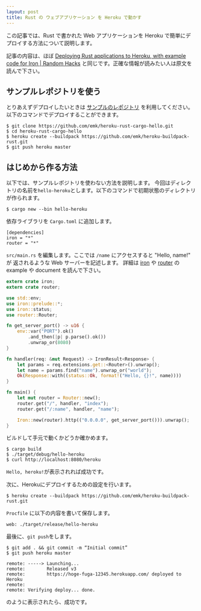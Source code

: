 ```yaml
---
layout: post
title: Rust の ウェブアプリケーション を Heroku で動かす
---
```


この記事では、Rust で書かれた Web アプリケーションを Heroku で簡単にデプロイする方法について説明します。

記事の内容は、ほぼ [Deploying Rust applications to Heroku, with example code for Iron \| Random Hacks](http://www.randomhacks.net/2014/09/17/deploying-rust-heroku-iron/) と同じです。正確な情報が読みたい人は原文を読んで下さい。

サンプルレポジトリを使う
-------------

とりあえずデプロイしたいときは [サンプルのレポジトリ](https://github.com/emk/heroku-rust-cargo-hello) を利用してください。以下のコマンドでデプロイすることができます。
```
$ git clone https://github.com/emk/heroku-rust-cargo-hello.git
$ cd heroku-rust-cargo-hello
$ heroku create --buildpack https://github.com/emk/heroku-buildpack-rust.git
$ git push heroku master
```

はじめから作る方法
-------------

以下では、サンプルレポジトリを使わない方法を説明します。
今回はディレクトリの名前を`hello-heroku`とします。以下のコマンドで初期状態のディレクトリが作られます。
```
$ cargo new --bin hello-heroku
```

依存ライブラリを `Cargo.toml` に追加します。
```
[dependencies]
iron = "*"
router = "*"
```

`src/main.rs` を編集します。ここでは `/name` にアクセスすると "Hello, name!" が 返されるような Web サーバーを記述します。
詳細は [iron](https://github.com/iron/iron) や [router](https://github.com/iron/router) の example や document を読んで下さい。

```rust
extern crate iron;
extern crate router;

use std::env;
use iron::prelude::*;
use iron::status;
use router::Router;

fn get_server_port() -> u16 {
    env::var("PORT").ok()
        .and_then(|p| p.parse().ok())
        .unwrap_or(8080)
}

fn handler(req: &mut Request) -> IronResult<Response> {
    let params = req.extensions.get::<Router>().unwrap();
    let name = params.find("name").unwrap_or("world");
    Ok(Response::with((status::Ok, format!("Hello, {}!", name))))
}

fn main() {
    let mut router = Router::new();
    router.get("/", handler, "index");
    router.get("/:name", handler, "name");

    Iron::new(router).http(("0.0.0.0", get_server_port())).unwrap();
}
```


ビルドして手元で動くかどうか確かめます。
```
$ cargo build
$ ./target/debug/hello-heroku
$ curl http://localhost:8080/heroku
```
`Hello, heroku!`が表示されれば成功です。

次に、Herokuにデプロイするための設定を行います。
```
$ heroku create --buildpack https://github.com/emk/heroku-buildpack-rust.git
```
`Procfile` に以下の内容を書いて保存します。
```
web: ./target/release/hello-heroku
```

最後に、`git push`をします。
```
$ git add . && git commit -m “Initial commit”
$ git push heroku master
```

```
remote: -----> Launching...
remote:        Released v3
remote:        https://hoge-fuga-12345.herokuapp.com/ deployed to Heroku
remote:
remote: Verifying deploy... done.
```
のように表示されたら、成功です。
